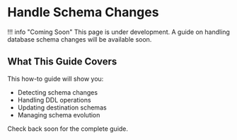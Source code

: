 # Handle Schema Changes

!!! info "Coming Soon"
    This page is under development. A guide on handling database schema changes will be available soon.

## What This Guide Covers

This how-to guide will show you:
- Detecting schema changes
- Handling DDL operations
- Updating destination schemas
- Managing schema evolution

Check back soon for the complete guide.